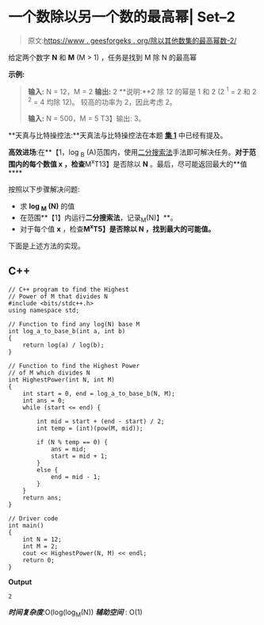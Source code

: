 # 一个数除以另一个数的最高幂| Set–2

> 原文:[https://www . geesforgeks . org/除以其他数集的最高幂数-2/](https://www.geeksforgeeks.org/highest-power-of-a-number-that-divides-other-number-set-2/)

给定两个数字 **N** 和 **M** (M > 1) ，任务是找到 M 除 N 的最高幂

**示例:**

> **输入:** N = 12，M = 2
> **输出:** 2
> **说明:**2 除 12 的幂是 1 和 2 (2 <sup>1</sup> = 2 和 2 <sup>2</sup> = 4 均除 12)。
> 较高的功率为 2，因此考虑 2。
> 
> **输入:** N = 500，M = 5
> T3】输出: 3。

**天真与比特操控法:**天真法与比特操控法在本题 [**集 1**](https://www.geeksforgeeks.org/highest-power-of-two-that-divides-a-given-number/) 中已经有提及。

**高效进场**:在**【1，log <sub>B</sub> (A)范围内，使用[二分搜索法](https://www.geeksforgeeks.org/binary-search/)手法即可解决任务。**对于范围内的每个数值 **x** ，检查**M<sup>x</sup>T13】是否除以 **N** 。最后，尽可能返回最大的**值****

按照以下步骤解决问题:

*   求 **log <sub>M</sub> (N)** 的值
*   在范围**【1】内运行**二分搜索法**，记录<sub>M</sub>(N)】**。
*   对于每个值 **x** ，检查**M<sup>x</sup>T5】是否除以 **N** ，找到最大的可能值。**

下面是上述方法的实现。

## C++

```
// C++ program to find the Highest
// Power of M that divides N
#include <bits/stdc++.h>
using namespace std;

// Function to find any log(N) base M
int log_a_to_base_b(int a, int b)
{
    return log(a) / log(b);
}

// Function to find the Highest Power
// of M which divides N
int HighestPower(int N, int M)
{
    int start = 0, end = log_a_to_base_b(N, M);
    int ans = 0;
    while (start <= end) {

        int mid = start + (end - start) / 2;
        int temp = (int)(pow(M, mid));

        if (N % temp == 0) {
            ans = mid;
            start = mid + 1;
        }
        else {
            end = mid - 1;
        }
    }
    return ans;
}

// Driver code
int main()
{
    int N = 12;
    int M = 2;
    cout << HighestPower(N, M) << endl;
    return 0;
}
```

**Output**

```
2

```

***时间复杂度***:O(log(log<sub>M</sub>(N))
***辅助空间*** : O(1)